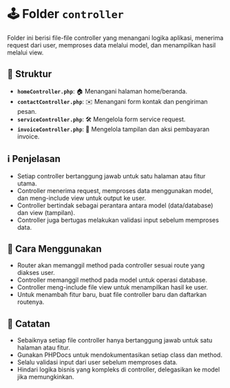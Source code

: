 # 🕹️ Folder `controller`

Folder ini berisi file-file controller yang menangani logika aplikasi, menerima request dari user, memproses data melalui model, dan menampilkan hasil melalui view.

## 📁 Struktur

-   **`homeController.php`**: 🏠 Menangani halaman home/beranda.
-   **`contactController.php`**: ✉️ Menangani form kontak dan pengiriman pesan.
-   **`serviceController.php`**: 🛠️ Mengelola form service request.
-   **`invoiceController.php`**: 🧾 Mengelola tampilan dan aksi pembayaran invoice.

## ℹ️ Penjelasan

-   Setiap controller bertanggung jawab untuk satu halaman atau fitur utama.
-   Controller menerima request, memproses data menggunakan model, dan meng-include view untuk output ke user.
-   Controller bertindak sebagai perantara antara model (data/database) dan view (tampilan).
-   Controller juga bertugas melakukan validasi input sebelum memproses data.

## 🚀 Cara Menggunakan

-   Router akan memanggil method pada controller sesuai route yang diakses user.
-   Controller memanggil method pada model untuk operasi database.
-   Controller meng-include file view untuk menampilkan hasil ke user.
-   Untuk menambah fitur baru, buat file controller baru dan daftarkan routenya.

## 📝 Catatan

-   Sebaiknya setiap file controller hanya bertanggung jawab untuk satu halaman atau fitur.
-   Gunakan PHPDocs untuk mendokumentasikan setiap class dan method.
-   Selalu validasi input dari user sebelum memproses data.
-   Hindari logika bisnis yang kompleks di controller, delegasikan ke model jika memungkinkan.